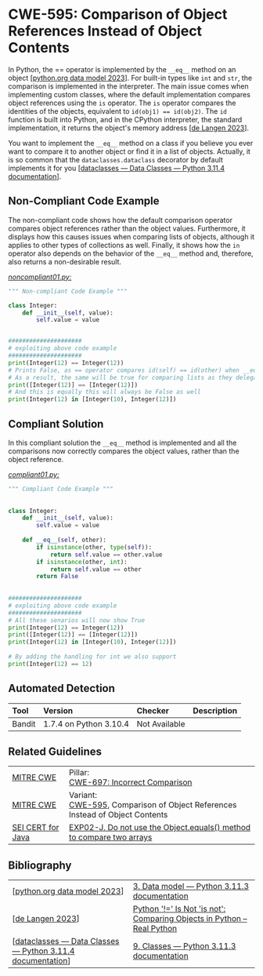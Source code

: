 # CWE-595: Comparison of Object References Instead of Object Contents

In Python, the == operator is implemented by the `__eq__` method on an object [[python.org data model 2023](https://docs.python.org/3/reference/datamodel.html?highlight=__eq__#object.__eq__)]. For built-in types like `int` and `str`, the comparison is implemented in the interpreter. The main issue comes when implementing custom classes, where the default implementation compares object references using the `is` operator. The `is` operator compares the identities of the objects, equivalent to `id(obj1) == id(obj2)`. The `id` function is built into Python, and in the CPython interpreter, the standard implementation, it returns the object's memory address [[de Langen 2023](https://realpython.com/python-is-identity-vs-equality/)].

You want to implement the `__eq__` method on a class if you believe you ever want to compare it to another object or find it in a list of objects. Actually, it is so common that the `dataclasses.dataclass` decorator by default implements it for you [[dataclasses — Data Classes — Python 3.11.4 documentation](https://docs.python.org/3/library/dataclasses.html#dataclasses.dataclass)].

## Non-Compliant Code Example

The non-compliant code shows how the default comparison operator compares object references rather than the object values. Furthermore, it displays how this causes issues when comparing lists of objects, although it applies to other types of collections as well. Finally, it shows how the `in` operator also depends on the behavior of the `__eq__` method and, therefore, also returns a non-desirable result.

[*noncompliant01.py:*](noncompliant01.py)

```py
""" Non-compliant Code Example """

class Integer:
    def __init__(self, value):
        self.value = value


#####################
# exploiting above code example
#####################
print(Integer(12) == Integer(12))
# Prints False, as == operator compares id(self) == id(other) when __eq__ isn't implemented
# As a result, the same will be true for comparing lists as they delegate comparison to the objects.
print([Integer(12)] == [Integer(12)])
# And this is equally this will always be False as well
print(Integer(12) in [Integer(10), Integer(12)])

```

## Compliant Solution

In this compliant solution the `__eq__` method is implemented and all the comparisons now correctly compares the object values, rather than the object reference.

[*compliant01.py:*](compliant01.py)

```py
""" Compliant Code Example """
 
 
class Integer:
    def __init__(self, value):
        self.value = value
 
    def __eq__(self, other):
        if isinstance(other, type(self)):
            return self.value == other.value
        if isinstance(other, int):
            return self.value == other
        return False
 
 
#####################
# exploiting above code example
#####################
# All these senarios will now show True
print(Integer(12) == Integer(12))
print([Integer(12)] == [Integer(12)])
print(Integer(12) in [Integer(10), Integer(12)])
 
# By adding the handling for int we also support
print(Integer(12) == 12)

```

## Automated Detection

|Tool|Version|Checker|Description|
|:---|:---|:---|:---|
|Bandit|1.7.4 on Python 3.10.4|Not Available||

## Related Guidelines

|||
|:---|:---|
|[MITRE CWE](http://cwe.mitre.org/)|Pillar:<br>[CWE-697: Incorrect Comparison](https://cwe.mitre.org/data/definitions/697.html)|
|[MITRE CWE](http://cwe.mitre.org/)|Variant:<br>[CWE-595](https://cwe.mitre.org/data/definitions/197.html), Comparison of Object References Instead of Object Contents|
|[SEI CERT for Java](https://wiki.sei.cmu.edu/confluence/display/java/SEI+CERT+Oracle+Coding+Standard+for+Java)|[EXP02-J. Do not use the Object.equals() method to compare two arrays](https://wiki.sei.cmu.edu/confluence/display/java/EXP02-J.+Do+not+use+the+Object.equals%28%29+method+to+compare+two+arrays)|

## Bibliography

|||
|:---|:---|
|[[python.org data model 2023](https://docs.python.org/3/reference/datamodel.html?highlight=__eq__#object.__eq__)]|[3. Data model — Python 3.11.3 documentation](https://docs.python.org/3/reference/datamodel.html?highlight=__eq__#object.__eq__)|
|[[de Langen 2023](https://realpython.com/python-is-identity-vs-equality/)]|[Python '!=' Is Not 'is not': Comparing Objects in Python – Real Python](https://realpython.com/python-is-identity-vs-equality/)|
|[[dataclasses — Data Classes — Python 3.11.4 documentation](https://docs.python.org/3/library/dataclasses.html#dataclasses.dataclass)]|[9. Classes — Python 3.11.3 documentation](https://docs.python.org/3/tutorial/classes.html)|
